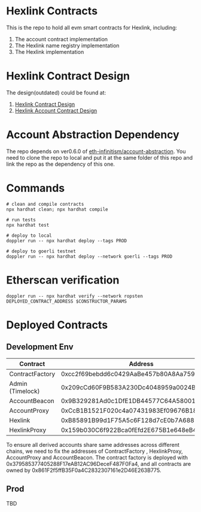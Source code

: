 # Hexlink Contracts

This is the repo to hold all evm smart contracts for Hexlink, including:

1. The account contract implementation
2. The Hexlink name registry implementation
3. The Hexlink implementation

# Hexlink Contract Design

The design(outdated) could be found at:

1. [Hexlink Contract Design](https://docs.google.com/document/d/1rggtUx_oS0rD3e9hYCvAL0IslBUc7OaOQC9ily24X1A/edit?usp=sharing)
2. [Hexlink Account Contract Design](https://docs.google.com/document/d/1r2hulO2eJJokoH_gO9cdKQTyegUnTUCtSN-_M3E9hnw/edit?usp=sharing)

# Account Abstraction Dependency

The repo depends on ver0.6.0 of [eth-infinitism/account-abstraction](https://github.com/eth-infinitism/account-abstraction/tree/ver0.6.0). You need to clone the repo to local and put it at the same folder of this repo and link the repo as the dependency of this one.

# Commands

```shell
# clean and compile contracts
npx hardhat clean; npx hardhat compile

# run tests
npx hardhat test

# deploy to local
doppler run -- npx hardhat deploy --tags PROD

# deploy to goerli testnet
doppler run -- npx hardhat deploy --network goerli --tags PROD
```

# Etherscan verification

```shell
doppler run -- npx hardhat verify --network ropsten DEPLOYED_CONTRACT_ADDRESS $CONSTRUCTOR_PARAMS
```

# Deployed Contracts

## Development Env

| Contract | Address |
| ----------- | ----------- |
| ContractFactory | 0xcc2f69bebdd6c0429AaBe457b80A8Aa759250591 |
| Admin (Timelock) | 0x209cCd60F9B583A230Dc4048959a0024B63f0308|
| AccountBeacon | 0x9B329281Ad0c1DfE1DB44577C64A58001ca8Ea8C |
| AccountProxy | 0xCcB1B1521F020c4a07431983Ef09676B18935680 |
| Hexlink | 0xB85891B99d1F75A5c6F128d7cE0b7A6883782cbF |
| HexlinkProxy | 0x159b030C6f922Bca0fEfd2E675B1e648eB42C9b6 |

To ensure all derived accounts share same addresses across different chains, we need to fix the addresses of ContractFactory , HexlinkProxy, AccountProxy and AccountBeacon. The contract factory is deployed with 0x379585377405288F17eAB12AC96DeceF487F0Fa4, and all contracts are owned by 0x861F2f5ffB35F0a4C2832307161e2D46E263B775.

## Prod

TBD